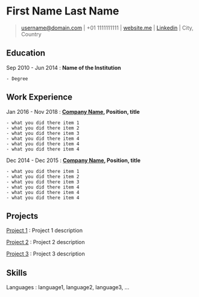 First Name Last Name
===========

> [username@domain.com](mailto:username@domain.com) |
> +01 1111111111 |
> [website.me](https://website.me) |
> [Linkedin](https://linkedin.com/username) |
> City, Country

Education
---------

Sep 2010 - Jun 2014
:   **Name of the Institution**

    - Degree

Work Experience
---------------

Jan 2016 - Nov 2018
:   **[Company Name](https://companyname.com), Position, title**

    - what you did there item 1
    - what you did there item 2
    - what you did there item 3
    - what you did there item 4
    - what you did there item 4
    - what you did there item 4

Dec 2014 - Dec 2015
:   **[Company Name](http://companyname.com/), Position, title**

    - what you did there item 1
    - what you did there item 2
    - what you did there item 3
    - what you did there item 4
    - what you did there item 4
    - what you did there item 4

Projects
-----------------

[Project 1](https://github.com/username/project1)
:   Project 1 description

[Project 2](https://github.com/username/project2)
:   Project 2 description

[Project 3](https://github.com/username/project3)
:   Project 3 description

Skills
------

Languages
:   language1, language2, language3, ...
